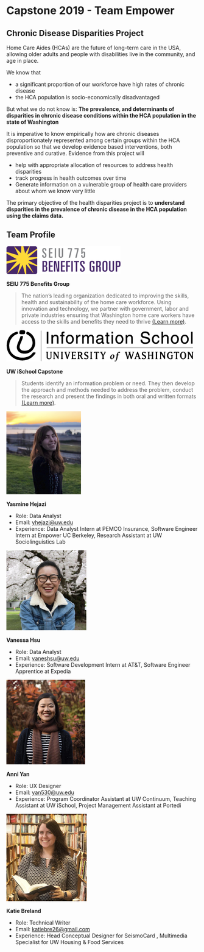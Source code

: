 # Capstone 2019 - Team Empower

## Chronic Disease Disparities Project

Home Care Aides (HCAs) are the future of long-term care in the USA, allowing older adults and people with disabilities live in the community, and age in place.

We know that
- a significant proportion of our workforce have high rates of chronic disease
- the HCA population is socio-economically disadvantaged

But what we do not know is: __The prevalence, and determinants of disparities in chronic disease conditions within the HCA population in the state of Washington__

It is imperative to know empirically how are chronic diseases disproportionately represented among certain groups within the HCA population so that we develop evidence based interventions, both preventive and curative. Evidence from this project will
- help with appropriate allocation of resources to address health disparities
- track progress in health outcomes over time
- Generate information on a vulnerable group of health care providers about whom we know very little


The primary objective of the health disparities project is to __understand disparities in the prevalence of chronic disease in the HCA population using the claims data.__

## Team Profile

![SEIU logo](/Pic/SEIU.png)

__SEIU 775 Benefits Group__
> The nation’s leading organization dedicated to improving the skills, health and sustainability of the home care workforce.
Using innovation and technology, we partner with government, labor and private industries ensuring that Washington home care workers have access to the skills and benefits they need to thrive [(Learn more)](https://www.myseiubenefits.org/about/).

![iSchool](/Pic/iSchool.png)

__UW iSchool Capstone__
>Students identify an information problem or need. They then develop the approach and methods needed to address the problem, conduct the research and present the findings in both oral and written formats [(Learn more)](https://ischool.uw.edu/capstone).

![Yasmine](/Pic/Yasmine.png)

__Yasmine Hejazi__
- Role: Data Analyst
- Email: yhejazi@uw.edu
- Experience: Data Analyst Intern at PEMCO Insurance, Software Engineer Intern at Empower UC Berkeley, Research Assistant at UW Sociolinguistics Lab

![Vanessa](/Pic/Vanessa.png)

__Vanessa Hsu__
- Role: Data Analyst
- Email: vaneshsu@uw.edu
- Experience: Software Development Intern at AT&T, Software Engineer Apprentice at Expedia

![Anni](/Pic/Anni.png)

__Anni Yan__
- Role: UX Designer
- Email: yan530@uw.edu
- Experience: Program Coordinator Assistant at UW Continuum, Teaching Assistant at UW iSchool, Project Management Assistant at Portedi

![Katie](/Pic/Katie.png)

__Katie Breland__
- Role: Technical Writer
- Email: katiebre26@gmail.com
- Experience: Head Conceptual Designer for SeismoCard , Multimedia Specialist for UW Housing & Food Services
